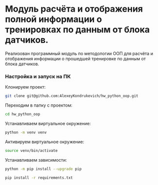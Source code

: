 # Модуль расчёта и отображения полной информации о тренировках по данным от блока датчиков.


Реализован программный модуль по методологии ООП для расчёта и отображения информации
о прошедшей тренировке по данным от блока датчиков.

### Настройка и запуск на ПК

Клонируем проект:

```bash
git clone git@github.com:AlexeyKondrukevich/hw_python_oop.git
```


Переходим в папку с проектом:

```bash
cd hw_python_oop
```

Устанавливаем виртуальное окружение:

```bash
python -m venv venv
```

Активируем виртуальное окружение:

```bash
source venv/bin/activate
```


Устанавливаем зависимости:

```bash
python -m pip install --upgrade pip
```
```bash
pip install -r requirements.txt
```

